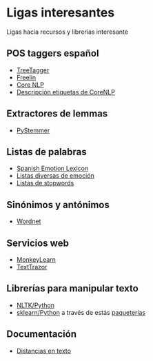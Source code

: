 # Ligas interesantes

Ligas hacia recursos y librerías interesante

## POS taggers español

* [TreeTagger](http://www.cis.uni-muenchen.de/~schmid/tools/TreeTagger/)
* [Freelin](http://nlp.lsi.upc.edu/freeling/)
* [Core NLP](http://nlp.stanford.edu/software/corenlp.shtml)
* [Descripción etiquetas de 
CoreNLP](http://nlp.lsi.upc.edu/freeling/doc/tagsets/tagset-es.html)

## Extractores de lemmas

* [PyStemmer](https://pypi.python.org/pypi/PyStemmer/1.0.1)

## Listas de palabras

* [Spanish Emotion Lexicon](http://www.cic.ipn.mx/~sidorov/#SEL)
* [Listas diversas de 
emoción](https://github.com/jakaton/listscore_flask/tree/master/data)
* [Listas de stopwords](https://code.google.com/p/stop-words/)

## Sinónimos y antónimos

* [Wordnet](http://www.nltk.org/howto/wordnet.html)

## Servicios web

* [MonkeyLearn](www.monkeylearn.com)
* [TextTrazor](https://www.textrazor.com/)

## Librerías para manipular texto

* [NLTK/Python](http://www.nltk.org/)
* [sklearn/Python](http://scikit-learn.org/stable/) a través de estás 
    [paqueterías](http://scikit-learn.org/stable/tutorial/text_analytics/working_with_text_data.html)

## Documentación

* [Distancias en 
texto](http://turing.iimas.unam.mx/~ivanvladimir/post/intro_distancias_texto/)
